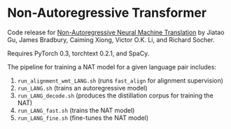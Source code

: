 # Non-Autoregressive Transformer
Code release for [Non-Autoregressive Neural Machine Translation](https://arxiv.org/abs/1711.02281) by Jiatao Gu, James Bradbury, Caiming Xiong, Victor O.K. Li, and Richard Socher.

Requires PyTorch 0.3, torchtext 0.2.1, and SpaCy.

The pipeline for training a NAT model for a given language pair includes:
1. `run_alignment_wmt_LANG.sh` (runs `fast_align` for alignment supervision)
2. `run_LANG.sh` (trains an autoregressive model)
3. `run_LANG_decode.sh` (produces the distillation corpus for training the NAT)
4. `run_LANG_fast.sh` (trains the NAT model)
5. `run_LANG_fine.sh` (fine-tunes the NAT model)
